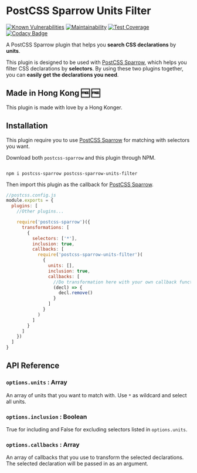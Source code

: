 # PostCSS Sparrow Units Filter

[![Known Vulnerabilities](https://snyk.io/test/github/winston0410/postcss-sparrow-units-filter/badge.svg?targetFile=package.json)](https://snyk.io/test/github/winston0410/postcss-sparrow-units-filter?targetFile=package.json) [![Maintainability](https://api.codeclimate.com/v1/badges/7598a43da13cbf471577/maintainability)](https://codeclimate.com/github/winston0410/postcss-sparrow-units-filter/maintainability) [![Test Coverage](https://api.codeclimate.com/v1/badges/7598a43da13cbf471577/test_coverage)](https://codeclimate.com/github/winston0410/postcss-sparrow-units-filter/test_coverage) [![Codacy Badge](https://app.codacy.com/project/badge/Grade/b1aed991addf4edbaff9fca984269803)](https://www.codacy.com/manual/winston0410/postcss-sparrow-units-filter?utm_source=github.com&amp;utm_medium=referral&amp;utm_content=winston0410/postcss-sparrow-units-filter&amp;utm_campaign=Badge_Grade)

A PostCSS Sparrow plugin that helps you **search CSS declarations** by **units**.

This plugin is designed to be used with [PostCSS Sparrow](https://www.npmjs.com/package/postcss-sparrow), which helps you filter CSS declarations by **selectors**.  By using these two plugins together, you can **easily get the declarations you need**.

## Made in Hong Kong :free: :free:

This plugin is made with love by a Hong Konger.

## Installation

This plugin require you to use [PostCSS Sparrow](https://www.npmjs.com/package/postcss-sparrow) for matching with selectors you want.

Download both `postcss-sparrow` and this plugin through NPM.

```shell

npm i postcss-sparrow postcss-sparrow-units-filter

```

Then import this plugin as the callback for [PostCSS Sparrow](https://www.npmjs.com/package/postcss-sparrow).

```javascript
//postcss.config.js
module.exports = {
  plugins: [
    //Other plugins...

    require('postcss-sparrow')({
      transformations: [
        {
          selectors: ['*'],
          inclusion: true,
          callbacks: [
            require('postcss-sparrow-units-filter')(
              {
                units: [],
                inclusion: true,
                callbacks: [
                  //Do transformation here with your own callback functions
                  (decl) => {
                    decl.remove()
                  }
                ]
              }
            )
          ]
        }
      ]
    })
  ]
}
```

## API Reference

### `options.units` : Array

An array of units that you want to match with. Use `*` as wildcard and select all units.

### `options.inclusion` : Boolean

True for including and False for excluding selectors listed in `options.units`.

### `options.callbacks` : Array

An array of callbacks that you use to transform the selected declarations.  The selected declaration will be passed in as an argument.
